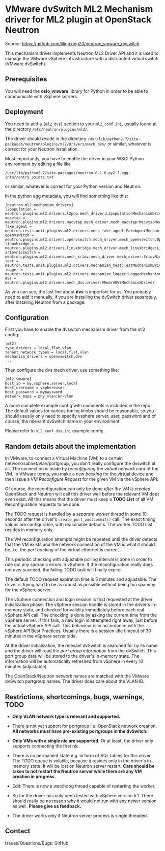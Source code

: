 VMware dvSwitch ML2 Mechanism driver for ML2 plugin at OpenStack Neutron
========================================================================

Source: https://github.com/lilingxing20/neutron_vmware_dvswitch

This mechanism driver implements Neutron ML2 Driver API and it is used
to manage the VMware vSphere infrastructure with a distributed virtual
switch (VMware dvSwitch).


Prerequisites
-------------

You will need the **oslo_vmware** library for Python in order to be able
to communicate with vSphere servers.


Deployment
----------

You need to add a `[ml2_dvs]` section to your `ml2_conf.ini`,
usually found at the directory `/etc/neutron/plugins/ml2/`.

The driver should reside in the directory
`/usr/lib/python2.7/site-packages/neutron/plugins/ml2/drivers/mech_dvs/`
or similar, whatever is correct for your Neutron installation.

Most importantly, you have to enable the driver in your WSGI
Python environment by editing a file like

`/usr/lib/python2.7/site-packages/neutron-8.1.0-py2.7.egg-info//entry_points.txt`

or similar, whatever is correct for your Python version and Neutron.


In the python egg metadata, you will find something like this:

    [neutron.ml2.mechanism_drivers]
    l2population = neutron.plugins.ml2.drivers.l2pop.mech_driver:L2populationMechanismDriver
    macvtap = neutron.plugins.ml2.drivers.macvtap.mech_driver.mech_macvtap:MacvtapMechanismDriver
    fake_agent = neutron.tests.unit.plugins.ml2.drivers.mech_fake_agent:FakeAgentMechanismDriver
    openvswitch = neutron.plugins.ml2.drivers.openvswitch.mech_driver.mech_openvswitch:OpenvswitchMechanismDriver
    linuxbridge = neutron.plugins.ml2.drivers.linuxbridge.mech_driver.mech_linuxbridge:LinuxbridgeMechanismDriver
    sriovnicswitch = neutron.plugins.ml2.drivers.mech_sriov.mech_driver.mech_driver:SriovNicSwitchMechanismDriver
    test = neutron.tests.unit.plugins.ml2.drivers.mechanism_test:TestMechanismDriver
    logger = neutron.tests.unit.plugins.ml2.drivers.mechanism_logger:LoggerMechanismDriver
    dvs = neutron.plugins.ml2.drivers.mech_dvs.driver:VMwareDVSMechanismDriver

As you can see, the last line about **dvs** is important for us.
You probably need to add it manually, if you are installing
the dvSwitch driver separately, after installing Neutron from a package.



Configuration
-------------

First you have to enable the dvswitch mechanism driver from the ml2 config:

	[ml2]
	type_drivers = local,flat,vlan
	tenant_network_types = local,flat,vlan
	mechanism_drivers = openvswitch,dvs
	...

Then configure the dvs mech driver, use something like:

    [ml2_vmware]
    host_ip = my.vsphere.server.local
    host_username = vsphereuser
    host_password = mypassword
    network_maps = phy_vlan:br-vlan

A more complete example config with comments is included in the repo.
The default values for various tuning knobs should be reasonable,
so you should usually only need to specify vsphere server, user, password
and of course, the relevant dvSwitch name in your environment.

Please refer to `ml2_conf_dvs.ini` example config.



Random details about the implementation
---------------------------------------

In VMware, to connect a Virtual Machine (VM) to a certain
network/subnet/vlan/portgroup, you don't really configure
the dvswitch at all. The connection is made by *reconfiguring
the virtual network card* of the VM. In VMware terms, you make
a new *backing* for the virtual device and then issue a *VM Reconfigure
Request* for the given VM via the vSphere API.

Of course, the reconfiguration can only be done *after the VM is created*.
OpenStack and Neutron will call this driver well before
the relevant VM does even exist. All this means that the
driver must keep a **TODO List** of all VM Reconfiguration requests
to be done.

The TODO request is handled by a *separate worker thread* in some 10 seconds
after the driver's `create_port_postcommit()` call. The exact timing
values are configurable, with reasonable defaults.
The worker TODO List resides in memory only.

The VM reconfiguration attempts might be repeated until the driver
detects that the VM exists and the network connection of the VM
is what it should be, i.e. the *port backing* of the virtual ethernet
is correct.

This periodic checking with adjustable polling interval is done
in order to rule out any sporadic errors in vSphere.
If the reconfiguration really does not *ever* succeed,
the failing TODO task will finally expire.

The default TODO request expiration time is 5 minutes and adjustable.
The driver is trying hard to be as robust as possible without being
too spammy for the vSphere server.

The vSphere connection and login session is first requested at the
driver initialization phase. The vSphere session handle is stored
in the driver's in-memory state, and checked for validity immediately
before each real vSphere API call. The checking is done by asking
the current time from the vSphere server. If this fails, a new login
is attempted right away, just before the actual vSphere API call.
This behaviour is in accordance with the vSphere API Best Practices.
Usually there is a session idle timeout of 30 minutes
in the vSphere server side.

At the driver initialization, the relevant dvSwitch is searched for
by its name and the driver will read the *port group information*
from the dvSwitch. This port group data will be stored to the driver's
in-memory state. The information will be automatically refreshed
from vSphere in every 10 minutes (adjustable).

The OpenStack/Neutron network names are matched with the VMware dvSwitch
portgroup names. The driver does care about the VLAN ID.



Restrictions, shortcomings, bugs, warnings, TODO
------------------------------------------------

* **Only VLAN network type is relevant and supported.**

* There is not yet support for portgroup i.e. OpenStack network
  creation. **All networks must have pre-existing portgroups in the dvSwitch.**

* **Only VMs with a single nic are supported.**
  Or at least, the driver only supports connecting the first nic.

* There is no permanent state e.g. in form of SQL tables for this driver.
  The TODO queue is volatile, because it resides only in the driver's
  in-memory state. It will be lost on Neutron server restart.
  **Care should be taken to not restart the Neutron server while there are
  any VM creation in progress.**

* Edit: There is now a watchdog thread capable of restarting the worker.

* So far the driver has only been tested with vSphere version 5.1.
  There should really be no reason why it would not run with any
  newer version as well. **Please give us feedback.**

* The driver works only if Neutron server process is single threaded.


Contact
-------

Issues/Questions/Bugs: GitHub
